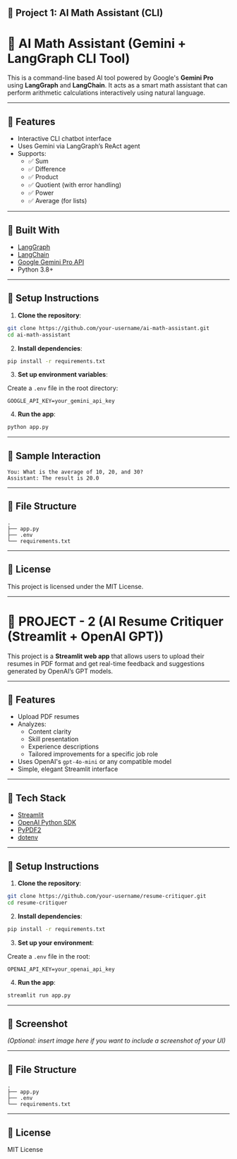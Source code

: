## 📘  Project 1: AI Math Assistant (CLI)

# 🤖 AI Math Assistant (Gemini + LangGraph CLI Tool)

This is a command-line based AI tool powered by Google's **Gemini Pro** using **LangGraph** and **LangChain**. It acts as a smart math assistant that can perform arithmetic calculations interactively using natural language.

---

## 🚀 Features

- Interactive CLI chatbot interface
- Uses Gemini via LangGraph’s ReAct agent
- Supports:
  - ✅ Sum
  - ✅ Difference
  - ✅ Product
  - ✅ Quotient (with error handling)
  - ✅ Power
  - ✅ Average (for lists)

---

## 🧠 Built With

- [LangGraph](https://github.com/langchain-ai/langgraph)
- [LangChain](https://www.langchain.com/)
- [Google Gemini Pro API](https://ai.google.dev/)
- Python 3.8+

---

## 🔧 Setup Instructions

1. **Clone the repository**:

```bash
git clone https://github.com/your-username/ai-math-assistant.git
cd ai-math-assistant
````

2. **Install dependencies**:

```bash
pip install -r requirements.txt
```

3. **Set up environment variables**:

Create a `.env` file in the root directory:

```env
GOOGLE_API_KEY=your_gemini_api_key
```

4. **Run the app**:

```bash
python app.py
```

---

## 💬 Sample Interaction

```
You: What is the average of 10, 20, and 30?
Assistant: The result is 20.0
```

---

## 📂 File Structure

```
.
├── app.py
├── .env
└── requirements.txt
```

---

## 📄 License

This project is licensed under the MIT License.



---


# 📄 PROJECT - 2 (AI Resume Critiquer (Streamlit + OpenAI GPT))

This project is a **Streamlit web app** that allows users to upload their resumes in PDF format and get real-time feedback and suggestions generated by OpenAI’s GPT models.

---

## 🚀 Features

- Upload PDF resumes
- Analyzes:
  - Content clarity
  - Skill presentation
  - Experience descriptions
  - Tailored improvements for a specific job role
- Uses OpenAI's `gpt-4o-mini` or any compatible model
- Simple, elegant Streamlit interface

---

## 🧠 Tech Stack

- [Streamlit](https://streamlit.io/)
- [OpenAI Python SDK](https://platform.openai.com/)
- [PyPDF2](https://pypi.org/project/PyPDF2/)
- [dotenv](https://pypi.org/project/python-dotenv/)

---

## 🔧 Setup Instructions

1. **Clone the repository**:

```bash
git clone https://github.com/your-username/resume-critiquer.git
cd resume-critiquer
````

2. **Install dependencies**:

```bash
pip install -r requirements.txt
```

3. **Set up your environment**:

Create a `.env` file in the root:

```env
OPENAI_API_KEY=your_openai_api_key
```

4. **Run the app**:

```bash
streamlit run app.py
```

---

## 📸 Screenshot

*(Optional: insert image here if you want to include a screenshot of your UI)*

---

## 📂 File Structure

```
.
├── app.py
├── .env
└── requirements.txt
```

---

## 📄 License

MIT License


